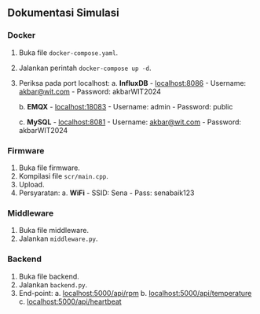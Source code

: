 ## Dokumentasi Simulasi

### Docker

1. Buka file `docker-compose.yaml`.
2. Jalankan perintah `docker-compose up -d`.
3. Periksa pada port localhost:
   a. **InfluxDB** - [localhost:8086](http://localhost:8086) - Username: akbar@wit.com - Password: akbarWIT2024

   b. **EMQX** - [localhost:18083](http://localhost:18083) - Username: admin - Password: public

   c. **MySQL** - [localhost:8081](http://localhost:8081) - Username: akbar@wit.com - Password: akbarWIT2024

### Firmware

1. Buka file firmware.
2. Kompilasi file `scr/main.cpp`.
3. Upload.
4. Persyaratan:
   a. **WiFi** - SSID: Sena - Pass: senabaik123

### Middleware

1. Buka file middleware.
2. Jalankan `middleware.py`.

### Backend

1. Buka file backend.
2. Jalankan `backend.py`.
3. End-point:
   a. [localhost:5000/api/rpm](http://localhost:5000/api/rpm)
   b. [localhost:5000/api/temperature](http://localhost:5000/api/temperature)
   c. [localhost:5000/api/heartbeat](http://localhost:5000/api/heartbeat)
